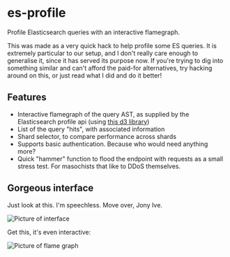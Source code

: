 # es-profile
Profile Elasticsearch queries with an interactive flamegraph.

This was made as a very quick hack to help profile some ES queries. It is extremely particular to our setup, and I don't really care enough to generalise it, since it has served its purpose now.
If you're trying to dig into something similar and can't afford the paid-for alternatives, try hacking around on this, or just read what I did and do it better!

## Features
- Interactive flamegraph of the query AST, as supplied by the Elasticsearch profile api (using [this d3 library](https://github.com/spiermar/d3-flame-graph))
- List of the query "hits", with associated information
- Shard selector, to compare performance across shards
- Supports basic authentication. Because who would need anything more?
- Quick "hammer" function to flood the endpoint with requests as a small stress test. For masochists that like to DDoS themselves.

## Gorgeous interface
Just look at this. I'm speechless. Move over, Jony Ive.

![Picture of interface](https://user-images.githubusercontent.com/7237525/38099122-b670fb26-3371-11e8-907d-d601a0755144.png)

Get this, it's even interactive:


![Picture of flame graph](https://user-images.githubusercontent.com/7237525/38099869-9c71ece2-3373-11e8-896e-2eb85089d1f2.gif)
